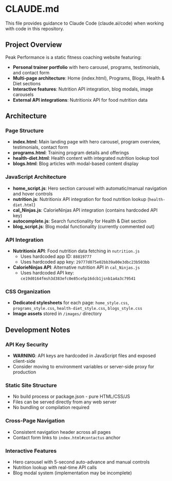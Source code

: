 # CLAUDE.md

This file provides guidance to Claude Code (claude.ai/code) when working with code in this repository.

## Project Overview

Peak Performance is a static fitness coaching website featuring:
- **Personal trainer portfolio** with hero carousel, programs, testimonials, and contact form
- **Multi-page architecture**: Home (index.html), Programs, Blogs, Health & Diet sections
- **Interactive features**: Nutrition API integration, blog modals, image carousels
- **External API integrations**: Nutritionix API for food nutrition data

## Architecture

### Page Structure
- **index.html**: Main landing page with hero carousel, program overview, testimonials, contact form
- **programs.html**: Training program details and offerings
- **health-diet.html**: Health content with integrated nutrition lookup tool
- **blogs.html**: Blog articles with modal-based content display

### JavaScript Architecture
- **home_script.js**: Hero section carousel with automatic/manual navigation and hover controls
- **nutrition.js**: Nutritionix API integration for food nutrition lookup (`health-diet.html`)
- **cal_Ninjas.js**: CalorieNinjas API integration (contains hardcoded API key)
- **autocomplete.js**: Search functionality for Health & Diet section
- **blog_script.js**: Blog modal functionality (currently commented out)

### API Integration
- **Nutritionix API**: Food nutrition data fetching in `nutrition.js`
  - Uses hardcoded app ID: `88819777`
  - Uses hardcoded app key: `29777d075e02bb39a00e3dbc23b503bb`
- **CalorieNinjas API**: Alternative nutrition API in `cal_Ninjas.js`
  - Uses hardcoded API key: `ce19d0164fmsh3d383efc0e85ce5p16dcb1jsnb1a4a3c79541`

### CSS Organization
- **Dedicated stylesheets** for each page: `home_style.css`, `programs_style.css`, `health-diet_style.css`, `blogs_style.css`
- **Image assets** stored in `/images/` directory

## Development Notes

### API Key Security
- **WARNING**: API keys are hardcoded in JavaScript files and exposed client-side
- Consider moving to environment variables or server-side proxy for production

### Static Site Structure
- No build process or package.json - pure HTML/CSS/JS
- Files can be served directly from any web server
- No bundling or compilation required

### Cross-Page Navigation
- Consistent navigation header across all pages
- Contact form links to `index.html#contactus` anchor

### Interactive Features
- Hero carousel with 5-second auto-advance and manual controls
- Nutrition lookup with real-time API calls
- Blog modal system (implementation may be incomplete)